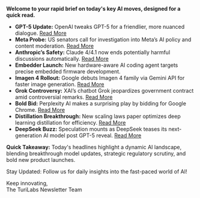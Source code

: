 <p><strong>Welcome to your rapid brief on today's key AI moves, designed for a quick read.</strong></p>
<ul>
<li><strong>GPT-5 Update:</strong> OpenAI tweaks GPT-5 for a friendlier, more nuanced dialogue. <a href="https://twitter.com/OpenAI/status/1956461718097494196">Read More</a></li>
<li><strong>Meta Probe:</strong> US senators call for investigation into Meta’s AI policy and content moderation. <a href="https://www.reuters.com/legal/litigation/us-senators-call-meta-probe-after-reuters-report-its-ai-policies-2025-08-14/">Read More</a></li>
<li><strong>Anthropic’s Safety:</strong> Claude 4/4.1 now ends potentially harmful discussions automatically. <a href="https://www.anthropic.com/research/end-subset-conversations">Read More</a></li>
<li><strong>Embedder Launch:</strong> New hardware-aware AI coding agent targets precise embedded firmware development.</li>
<li><strong>Imagen 4 Rollout:</strong> Google debuts Imagen 4 family via Gemini API for faster image generation. <a href="https://developers.googleblog.com/en/announcing-imagen-4-fast-and-imagen-4-family-generally-available-in-the-gemini-api/">Read More</a></li>
<li><strong>Grok Controversy:</strong> XAI’s chatbot Grok jeopardizes government contract amid controversial remarks. <a href="https://www.wired.com/story/xai-grok-government-contract-hitler/">Read More</a></li>
<li><strong>Bold Bid:</strong> Perplexity AI makes a surprising play by bidding for Google Chrome. <a href="https://www.bbc.com/news/articles/c3dpr0kkyz4o">Read More</a></li>
<li><strong>Distillation Breakthrough:</strong> New scaling laws paper optimizes deep learning distillation for efficiency. <a href="https://arxiv.org/abs/2502.08606">Read More</a></li>
<li><strong>DeepSeek Buzz:</strong> Speculation mounts as DeepSeek teases its next-generation AI model post GPT-5 reveal. <a href="https://www.scmp.com/tech/tech-trends/article/3321855/where-deepseeks-next-ai-model-speculation-rises-after-openai-unveils-gpt-5">Read More</a></li>
</ul>
<p><strong>Quick Takeaway:</strong> Today's headlines highlight a dynamic AI landscape, blending breakthrough model updates, strategic regulatory scrutiny, and bold new product launches.  </p>
<p>Stay Updated: Follow us for daily insights into the fast-paced world of AI!  </p>
<p>Keep innovating,<br />
The TuriLabs Newsletter Team</p>
